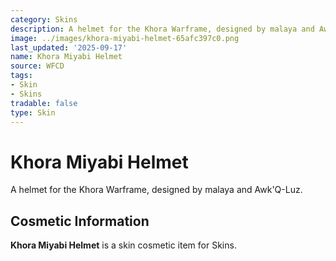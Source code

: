 ```yaml
---
category: Skins
description: A helmet for the Khora Warframe, designed by malaya and Awk'Q-Luz.
image: ../images/khora-miyabi-helmet-65afc397c0.png
last_updated: '2025-09-17'
name: Khora Miyabi Helmet
source: WFCD
tags:
- Skin
- Skins
tradable: false
type: Skin
---
```


# Khora Miyabi Helmet

A helmet for the Khora Warframe, designed by malaya and Awk'Q-Luz.

## Cosmetic Information

**Khora Miyabi Helmet** is a skin cosmetic item for Skins.

